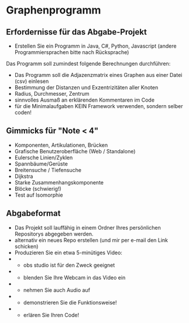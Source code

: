 # Graphenprogramm

## Erfordernisse für das Abgabe-Projekt

- Erstellen Sie ein Programm in Java, C#, Python, Javascript (andere
Programmiersprachen bitte nach Rücksprache)

Das Programm soll zumindest folgende Berechnungen durchführen:

- Das Programm soll die Adjazenzmatrix eines Graphen aus einer Datei (csv) einlesen
- Bestimmung der Distanzen und Exzentrizitäten aller Knoten
- Radius, Durchmesser, Zentrum
- sinnvolles Ausmaß an erklärenden Kommentaren im Code
- für die Minimalaufgaben KEIN Framework verwenden, sondern selber coden!

## Gimmicks für "Note < 4"

- Komponenten, Artikulationen, Brücken
- Grafische Benutzeroberfläche (Web / Standalone)
- Eulersche Linien/Zyklen
- Spannbäume/Gerüste
- Breitensuche / Tiefensuche
- Dijkstra
- Starke Zusammenhangskomponente
- Blöcke (schwierig!)
- Test auf Isomorphie

## Abgabeformat

- Das Projekt soll lauffähig in einem Ordner Ihres persönlichen Repositorys abgegeben werden.
- alternativ ein neues Repo erstellen (und mir per e-mail den Link schicken)
- Produzieren Sie ein etwa 5-minütiges Video:
- - obs studio ist für den Zweck geeignet
- - blenden Sie Ihre Webcam in das Video ein
- - nehmen Sie auch Audio auf
- - demonstrieren Sie die Funktionsweise!
- - erlären Sie Ihren Code!
